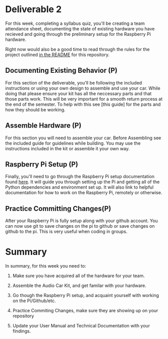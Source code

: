 # Deliverable 2

For this week, completing a syllabus quiz, you'll be creating a team attendance sheet, documenting the state of existing hardware you have recieved and going through the preliminary setup for the Raspberry Pi hardware. 

Right now would also be a good time to read through the rules for the project outlined [in the README](../README.md) for this repository.
 

## Documenting Existing Behavior (P)

For this section of the deliverable, you'll be following the included instructions or using your own design to assemble and use your car. While doing that please ensure your kit has all the neccessary parts and that those parts work. This will be very important for a smooth return process at the end of the semester. To help with this see [this guide] for the parts and how they should be working.

## Assemble Hardware (P)

For this section you will need to assemble your car. Before Assembling see the included guide for guidelines while building. You may use the instructions included in the kit or assemble it your own way. 

## Raspberry Pi Setup (P)

Finally, you'll need to go through the Raspberry Pi setup documentation found [here](setup/pi_setup.md). It will guide you through setting up the Pi and getting all of the Python dependencies and environment set up. It will also link to helpful documentation for how to work on the Raspberry Pi, remotely or otherwise.

## Practice Committing Changes(P)

After your Raspberry Pi is fully setup along with your github account. You can now use git to save changes on the pi to github or save changes on github to the pi. This is very useful when coding in groups. 


# Summary

In summary, for this week you need to:

1. Make sure you have acquired all of the hardware for your team.

2. Assemble the Audio Car Kit, and get familar with your hardware.

3. Go though the Raspberry Pi setup, and acquaint yourself with working on the Pi/Github/etc.

4. Practice Commiting Changes, make sure they are showing up on your repository 

5. Update your User Manual and Technical Documentation with your findings.

